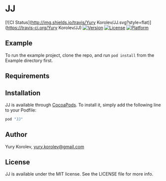 # JJ

[![CI Status](http://img.shields.io/travis/Yury Korolev/JJ.svg?style=flat)](https://travis-ci.org/Yury Korolev/JJ)
[![Version](https://img.shields.io/cocoapods/v/JJ.svg?style=flat)](http://cocoapods.org/pods/JJ)
[![License](https://img.shields.io/cocoapods/l/JJ.svg?style=flat)](http://cocoapods.org/pods/JJ)
[![Platform](https://img.shields.io/cocoapods/p/JJ.svg?style=flat)](http://cocoapods.org/pods/JJ)

## Example

To run the example project, clone the repo, and run `pod install` from the Example directory first.

## Requirements

## Installation

JJ is available through [CocoaPods](http://cocoapods.org). To install
it, simply add the following line to your Podfile:

```ruby
pod "JJ"
```

## Author

Yury Korolev, yury.korolev@gmail.com

## License

JJ is available under the MIT license. See the LICENSE file for more info.
